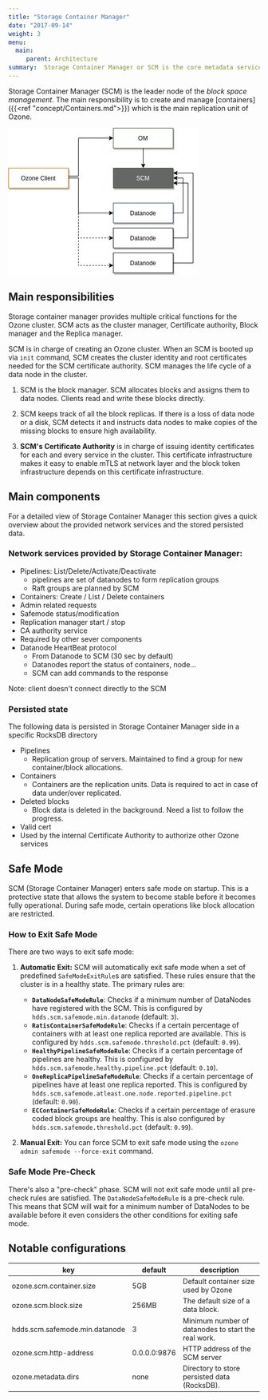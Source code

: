 ```yaml
---
title: "Storage Container Manager"
date: "2017-09-14"
weight: 3
menu: 
  main:
     parent: Architecture
summary:  Storage Container Manager or SCM is the core metadata service of Ozone. SCM provides a distributed block layer for Ozone.
---
```

<!---
  Licensed to the Apache Software Foundation (ASF) under one or more
  contributor license agreements.  See the NOTICE file distributed with
  this work for additional information regarding copyright ownership.
  The ASF licenses this file to You under the Apache License, Version 2.0
  (the "License"); you may not use this file except in compliance with
  the License.  You may obtain a copy of the License at

      http://www.apache.org/licenses/LICENSE-2.0

  Unless required by applicable law or agreed to in writing, software
  distributed under the License is distributed on an "AS IS" BASIS,
  WITHOUT WARRANTIES OR CONDITIONS OF ANY KIND, either express or implied.
  See the License for the specific language governing permissions and
  limitations under the License.
-->

Storage Container Manager (SCM) is the leader node of the *block space management*. The main responsibility is to create and manage [containers]({{<ref "concept/Containers.md">}}) which is the main replication unit of Ozone.


![Storage Container Manager](StorageContainerManager.png)

## Main responsibilities

Storage container manager provides multiple critical functions for the Ozone
cluster.  SCM acts as the cluster manager, Certificate authority, Block
manager and the Replica manager.

SCM is in charge of creating an Ozone cluster. When an SCM is booted up via `init` command, SCM creates the cluster identity and root certificates needed for the SCM certificate authority. SCM manages the life cycle of a data node in the cluster.

 1. SCM is the block manager. SCM
allocates blocks and assigns them to data nodes. Clients
read and write these blocks directly.

 2. SCM keeps track of all the block
replicas. If there is a loss of data node or a disk, SCM
detects it and instructs data nodes to make copies of the
missing blocks to ensure high availability.

 3. **SCM's Certificate Authority** is in
charge of issuing identity certificates for each and every
service in the cluster. This certificate infrastructure makes
it easy to enable mTLS at network layer and the block
token infrastructure depends on this certificate infrastructure.

## Main components

For a detailed view of Storage Container Manager this section gives a quick overview about the provided network services and the stored persisted data.

### Network services provided by Storage Container Manager:

 * Pipelines: List/Delete/Activate/Deactivate
   * pipelines are set of datanodes to form replication groups
   * Raft groups are planned by SCM
 * Containers: Create / List / Delete containers
 * Admin related requests
  * Safemode status/modification
  * Replication manager start / stop 
 * CA authority service
  * Required by other sever components
 * Datanode HeartBeat protocol
   * From Datanode to SCM (30 sec by default)
   * Datanodes report the status of containers, node...
   * SCM can add commands to the response

Note: client doesn't connect directly to the SCM

### Persisted state

The following data is persisted in Storage Container Manager side in a specific RocksDB directory

 * Pipelines
   * Replication group of servers. Maintained to find a group for new container/block allocations.
 * Containers
   * Containers are the replication units. Data is required to act in case of data under/over replicated.
 * Deleted blocks
   * Block data is deleted in the background. Need a list to follow the progress.
 * Valid cert
  * Used by the internal Certificate Authority to authorize other Ozone services

## Safe Mode

SCM (Storage Container Manager) enters safe mode on startup. This is a protective state that allows the system to become stable before it becomes fully operational. During safe mode, certain operations like block allocation are restricted.

### How to Exit Safe Mode

There are two ways to exit safe mode:

1.  **Automatic Exit:** SCM will automatically exit safe mode when a set of predefined `SafeModeExitRule`s are satisfied. These rules ensure that the cluster is in a healthy state. The primary rules are:
    *   **`DataNodeSafeModeRule`**: Checks if a minimum number of DataNodes have registered with the SCM. This is configured by `hdds.scm.safemode.min.datanode` (default: `3`).
    *   **`RatisContainerSafeModeRule`**: Checks if a certain percentage of containers with at least one replica reported are available. This is configured by `hdds.scm.safemode.threshold.pct` (default: `0.99`).
    *   **`HealthyPipelineSafeModeRule`**: Checks if a certain percentage of pipelines are healthy. This is configured by `hdds.scm.safemode.healthy.pipeline.pct` (default: `0.10`).
    *   **`OneReplicaPipelineSafeModeRule`**: Checks if a certain percentage of pipelines have at least one replica reported. This is configured by `hdds.scm.safemode.atleast.one.node.reported.pipeline.pct` (default: `0.90`).
    *   **`ECContainerSafeModeRule`**: Checks if a certain percentage of erasure coded block groups are healthy. This is also configured by `hdds.scm.safemode.threshold.pct` (default: `0.99`).

2.  **Manual Exit:** You can force SCM to exit safe mode using the `ozone admin safemode --force-exit` command.

### Safe Mode Pre-Check

There's also a "pre-check" phase. SCM will not exit safe mode until all pre-check rules are satisfied. The `DataNodeSafeModeRule` is a pre-check rule. This means that SCM will wait for a minimum number of DataNodes to be available before it even considers the other conditions for exiting safe mode.

## Notable configurations

key | default | description 
----|---------|------------
ozone.scm.container.size | 5GB | Default container size used by Ozone
ozone.scm.block.size | 256MB |  The default size of a data block.
hdds.scm.safemode.min.datanode | 3 | Minimum number of datanodes to start the real work.
ozone.scm.http-address | 0.0.0.0:9876 | HTTP address of the SCM server
ozone.metadata.dirs | none | Directory to store persisted data (RocksDB).
